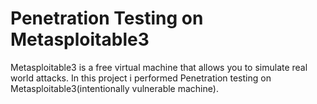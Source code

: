 # Penetration Testing on Metasploitable3
Metasploitable3 is a free virtual machine that allows you to simulate real world attacks. In this project i performed Penetration testing on Metasploitable3(intentionally vulnerable
machine).
